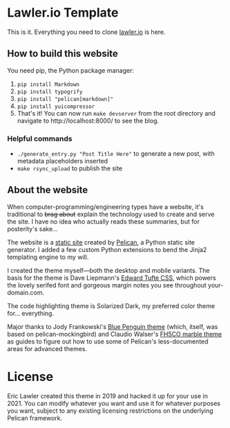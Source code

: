 # Lawler.io Template

This is it. Everything you need to clone [lawler.io](https://lawler.io) is here.

## How to build this website
You need pip, the Python package manager:

1. `pip install Markdown`
2. `pip install typogrify`
2. `pip install "pelican[markdown]"`
3. `pip install yuicompressor`
4. That's it! You can now run `make devserver` from the root directory and navigate to http://localhost:8000/ to see the blog.

### Helpful commands

- `./generate_entry.py "Post Title Here"` to generate a new post, with metadata placeholders inserted
- `make rsync_upload` to publish the site


## About the website

When computer-programming/engineering types have a website, it's traditional to <del>brag about</del> explain the technology used to create and serve the site. I have no idea who actually reads these summaries, but for posterity's sake&hellip;

The website is a [static site](https://en.wikipedia.org/wiki/Static_web_page) created by [Pelican](https://github.com/getpelican/pelican), a Python static site generator. I added a few custom Python extensions to bend the Jinja2 templating engine to my will.

I created the theme myself&mdash;both the desktop and mobile variants. The basis for the theme is Dave Liepmann's [Edward Tufte CSS](https://edwardtufte.github.io/tufte-css/), which powers the lovely serifed font and gorgeous margin notes you see throughout your-domain.com.

The code highlighting theme is Solarized Dark, my preferred color theme for... everything.

Major thanks to Jody Frankowski's [Blue Penguin theme](https://github.com/jody-frankowski/blue-penguin) (which, itself, was based on pelican-mockingbird) and Claudio Walser's [FH5CO marble theme](https://github.com/claudio-walser/pelican-fh5co-marble-example) as guides to figure out how to use some of Pelican's less-documented areas for advanced themes.

# License
Eric Lawler created this theme in 2019 and hacked it up for your use in 2021. You can modify whatever you want and use it for whatever purposes you want, subject to any existing licensing restrictions on the underlying Pelican framework.
